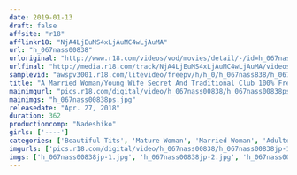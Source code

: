 ```yaml
---
date: 2019-01-13
draft: false
affsite: "r18"
afflinkr18: "NjA4LjEuMS4xLjAuMC4wLjAuMA"
url: "h_067nass00838"
urloriginal: "http://www.r18.com/videos/vod/movies/detail/-/id=h_067nass00838"
urlfinal: "http://media.r18.com/track/NjA4LjEuMS4xLjAuMC4wLjAuMA/videos/vod/movies/detail/-/id=h_067nass00838"
samplevid: "awspv3001.r18.com/litevideo/freepv/h/h_0/h_067nass838/h_067nass838_dmb_w.mp4"
title: "A Married Woman/Young Wife Secret And Traditional Club 100% Fresh And First-Time Amateur Housewives Who Will Make You Say, 'Oh I'd Love To Hit That Shit!' Caught In Compromising Positions"
mainimgurl: "pics.r18.com/digital/video/h_067nass00838/h_067nass00838ps.jpg"
mainimgs: "h_067nass00838ps.jpg"
releasedate: "Apr. 27, 2018"
duration: 362
productioncomp: "Nadeshiko"
girls: ['----']
categories: ['Beautiful Tits', 'Mature Woman', 'Married Woman', 'Adultery', 'Orgy', 'Variety', 'Amateur', 'Over 4 Hours', 'Hi-Def']
imgurls: ['pics.r18.com/digital/video/h_067nass00838/h_067nass00838jp-1.jpg', 'pics.r18.com/digital/video/h_067nass00838/h_067nass00838jp-2.jpg', 'pics.r18.com/digital/video/h_067nass00838/h_067nass00838jp-3.jpg', 'pics.r18.com/digital/video/h_067nass00838/h_067nass00838jp-4.jpg', 'pics.r18.com/digital/video/h_067nass00838/h_067nass00838jp-5.jpg', 'pics.r18.com/digital/video/h_067nass00838/h_067nass00838jp-6.jpg', 'pics.r18.com/digital/video/h_067nass00838/h_067nass00838jp-7.jpg', 'pics.r18.com/digital/video/h_067nass00838/h_067nass00838jp-8.jpg', 'pics.r18.com/digital/video/h_067nass00838/h_067nass00838jp-9.jpg', 'pics.r18.com/digital/video/h_067nass00838/h_067nass00838jp-10.jpg', 'pics.r18.com/digital/video/h_067nass00838/h_067nass00838jp-11.jpg', 'pics.r18.com/digital/video/h_067nass00838/h_067nass00838jp-12.jpg', 'pics.r18.com/digital/video/h_067nass00838/h_067nass00838jp-13.jpg', 'pics.r18.com/digital/video/h_067nass00838/h_067nass00838jp-14.jpg', 'pics.r18.com/digital/video/h_067nass00838/h_067nass00838jp-15.jpg', 'pics.r18.com/digital/video/h_067nass00838/h_067nass00838jp-16.jpg', 'pics.r18.com/digital/video/h_067nass00838/h_067nass00838jp-17.jpg', 'pics.r18.com/digital/video/h_067nass00838/h_067nass00838jp-18.jpg', 'pics.r18.com/digital/video/h_067nass00838/h_067nass00838jp-19.jpg', 'pics.r18.com/digital/video/h_067nass00838/h_067nass00838jp-20.jpg']
imgs: ['h_067nass00838jp-1.jpg', 'h_067nass00838jp-2.jpg', 'h_067nass00838jp-3.jpg', 'h_067nass00838jp-4.jpg', 'h_067nass00838jp-5.jpg', 'h_067nass00838jp-6.jpg', 'h_067nass00838jp-7.jpg', 'h_067nass00838jp-8.jpg', 'h_067nass00838jp-9.jpg', 'h_067nass00838jp-10.jpg', 'h_067nass00838jp-11.jpg', 'h_067nass00838jp-12.jpg', 'h_067nass00838jp-13.jpg', 'h_067nass00838jp-14.jpg', 'h_067nass00838jp-15.jpg', 'h_067nass00838jp-16.jpg', 'h_067nass00838jp-17.jpg', 'h_067nass00838jp-18.jpg', 'h_067nass00838jp-19.jpg', 'h_067nass00838jp-20.jpg']
---
```

